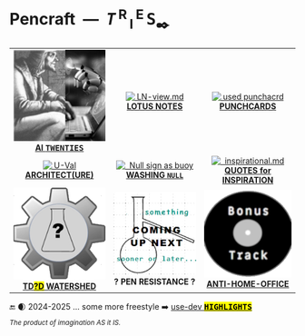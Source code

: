 # Pencraft &nbsp;&mdash;&nbsp; <samp><i>T</i></samp>&thinsp;<sup>R</sup>&thinsp;<sub>I</sub>&thinsp;<sup>E</sup>&thinsp;<samp>S</samp><sub>✒️</sub>

<table>
  <tr align="center">
    <td>
      <a href="README+/AI-2020s.md"><img src="../../../_rsc/_img/_nav/tiles/AIchemy_bw-200px.jpg" alt="AI-2020s.md" title="&nbsp;AI Twenties - Much ado about ... fussing?"/>
      <br /><b>AI <samp>TWENTIES</samp></b></a>
    </td>
      <td><!--                        L O T U S   N O T E S      --!>
      <a href="README+/rec/LN-view.md"><img src="../../../_rsc/_img/_nav/tiles/LotusNotes_bw-200px.jpg" alt="&nbsp;LN-view.md" title="&nbsp;Lotus Notes - This used to be my playground" />
      <br /><b>LOTUS NOTES</b></a>
    </td>
    <td><!--                        P U N C H C A R D S      --!>
      <a href="README+/rec/punchcard.md"><img src="../../../_rsc/_img/_nav/tiles/punchcard_bw-200px.png" alt="&nbsp;used punchacrd" title="&nbsp;Punchcards - once upon a time"/>
        <br /><b>PUNCHCARDS</b></a>
    </td>
                                            </tr><tr></tr><tr align="center">
    <td><!--                        ARCHITECT      --!>
      <a href="README+/SW_architect-aTake.md"><img src="../../../_rsc/_img/_nav/tiles/Architect_bw-200px.jpg" alt="&nbsp;U-Val" title="&nbsp;Finding Software Architect - a Take"/>
      <br /><b>ARCHITECT(URE)</b></a>
    </td>
      <td><!--                          N U L L   W A S H I N G      --!>
        <a href="README+/bool/NullRefError.md"><img src="../../../_rsc/_img/_nav/tiles/nullref-buoy_bw-200px.jpg" alt="&nbsp; Null sign as buoy" title="&nbsp; Null, its reference, and their mistake"/>
        <br /><b>WASHING <code>NULL</code></b></a>
     </td>
    <td><!--                                Q U O T E S      --!>
        <a href="../quotes/README+/inspirational.md"><img src="../../../_rsc/_img/_nav/tiles/InspitationQuotes_bw-200px.png" alt="&nbsp; inspirational.md" title="&nbsp;Quotes to work and rest"/>
        <br /><b>QUOTES for INSPIRATION</b></a>
    </td>
        </tr><tr></tr><tr align="center">                                                  
  <td><!--                  T D D   W A T E R S H E D !-->
      <a href="../../../software/tests/asDrive/README+/TDD-Watershed/README.md"><img src="../../../_rsc/_img/_nav/tiles/TddWatershed_bw-200px.png" alt="&nbsp;TDD-Big_Watershed.md" title="&nbsp;Tests Driven What - Watershed"/>
      <br /><b>TD<mark>?D</mark> WATERSHED</b></a>
    </td>
    <td>
      <picture><img src="../../../_rsc/_img/_nav/tiles/_ComingNext_200px.jpg" alt="&nbsp;Coming up next..." title="&nbsp;Next essay coming sooner or later.."/></picture>
      <br /><b>? PEN RESISTANCE ?</b>
    </td>
    <td>
      <a href="../offtopic/anti-home-office.md"><img src="../../../_rsc/_img/_nav/tiles/_BonusTrack_bw-200px.png" alt="&nbsp;Bonus track: anti-home-office" title="&nbsp;Neither office nor home spots"/>
        <br /><b>ANTI-HOME-OFFICE</b></a>
    </td>
  </tr>
</table>

🔚 🌒 2024-2025 ... some more freestyle ➡️ [use-dev <mark><samp><b>HIGHLIGHTS</b></samp></mark>](https://github.com/Kyriosity/use-dev/blob/main/.github/README.md#highlights)\
<sub><i>The product of imagination AS it IS.</i></sub>
